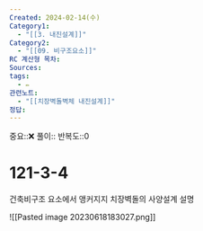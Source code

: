```yaml
---
Created: 2024-02-14(수)
Category1:
  - "[[3. 내진설계]]"
Category2:
  - "[[09. 비구조요소]]"
RC 계산형 목차: 
Sources: 
tags:
  - ✏️
관련노트:
  - "[[치장벽돌벽체 내진설계]]"
정답:
---
```

중요::❌
풀이::
반복도::0
#  121-3-4

건축비구조 요소에서 앵커지지 치장벽돌의 사양설계 설명

![[Pasted image 20230618183027.png]]